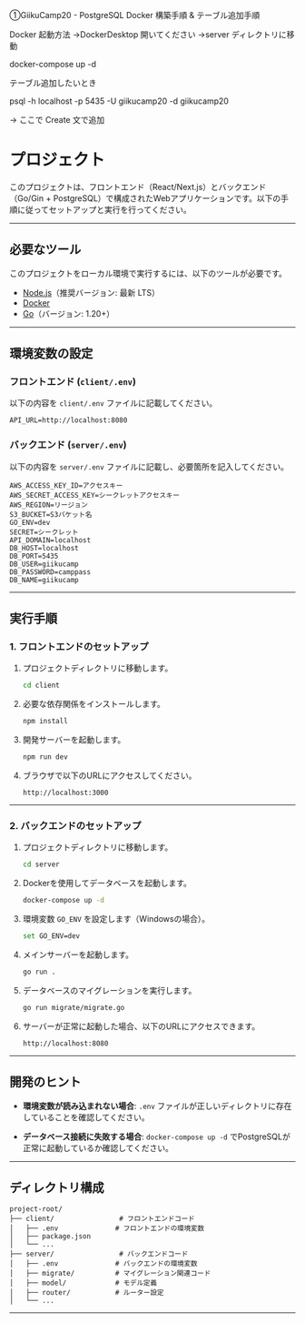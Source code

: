 ➀GiikuCamp20 - PostgreSQL Docker 構築手順 & テーブル追加手順

Docker 起動方法
→DockerDesktop 開いてください
→server ディレクトリに移動

docker-compose up -d

テーブル追加したいとき

psql -h localhost -p 5435 -U giikucamp20 -d giikucamp20

→ ここで Create 文で追加

# プロジェクト

このプロジェクトは、フロントエンド（React/Next.js）とバックエンド（Go/Gin + PostgreSQL）で構成されたWebアプリケーションです。以下の手順に従ってセットアップと実行を行ってください。

---

## 必要なツール

このプロジェクトをローカル環境で実行するには、以下のツールが必要です。

- [Node.js](https://nodejs.org/)（推奨バージョン: 最新 LTS）
- [Docker](https://www.docker.com/)
- [Go](https://go.dev/)（バージョン: 1.20+）

---

## 環境変数の設定

### フロントエンド (`client/.env`)

以下の内容を `client/.env` ファイルに記載してください。

```env
API_URL=http://localhost:8080
```

### バックエンド (`server/.env`)

以下の内容を `server/.env` ファイルに記載し、必要箇所を記入してください。

```env
AWS_ACCESS_KEY_ID=アクセスキー
AWS_SECRET_ACCESS_KEY=シークレットアクセスキー
AWS_REGION=リージョン
S3_BUCKET=S3バケット名
GO_ENV=dev
SECRET=シークレット
API_DOMAIN=localhost
DB_HOST=localhost
DB_PORT=5435
DB_USER=giikucamp
DB_PASSWORD=camppass
DB_NAME=giikucamp
```

---

## 実行手順

### 1. フロントエンドのセットアップ

1. プロジェクトディレクトリに移動します。
   ```bash
   cd client
   ```

2. 必要な依存関係をインストールします。
   ```bash
   npm install
   ```

3. 開発サーバーを起動します。
   ```bash
   npm run dev
   ```

4. ブラウザで以下のURLにアクセスしてください。
   ```
   http://localhost:3000
   ```

---

### 2. バックエンドのセットアップ

1. プロジェクトディレクトリに移動します。
   ```bash
   cd server
   ```

2. Dockerを使用してデータベースを起動します。
   ```bash
   docker-compose up -d
   ```

3. 環境変数 `GO_ENV` を設定します（Windowsの場合）。
   ```bash
   set GO_ENV=dev
   ```

4. メインサーバーを起動します。
   ```bash
   go run .
   ```

5. データベースのマイグレーションを実行します。
   ```bash
   go run migrate/migrate.go
   ```

6. サーバーが正常に起動した場合、以下のURLにアクセスできます。
   ```
   http://localhost:8080
   ```

---

## 開発のヒント

- **環境変数が読み込まれない場合**:
  `.env` ファイルが正しいディレクトリに存在していることを確認してください。

- **データベース接続に失敗する場合**:
  `docker-compose up -d` でPostgreSQLが正常に起動しているか確認してください。

---

## ディレクトリ構成

```
project-root/
├── client/                # フロントエンドコード
│   ├── .env              # フロントエンドの環境変数
│   ├── package.json
│   └── ...
├── server/                # バックエンドコード
│   ├── .env              # バックエンドの環境変数
│   ├── migrate/          # マイグレーション関連コード
│   ├── model/            # モデル定義
│   ├── router/           # ルーター設定
│   └── ...

```

---


